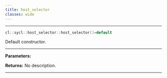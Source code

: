 ```yaml
---
title: host_selector
classes: wide
---
```



---

```cpp
cl::sycl::host_selector::host_selector()=default
```


Default constructor. 


---
**Parameters:**

**Returns:** No description.

---

